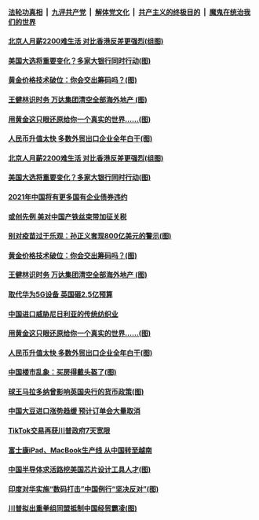 ####  [法轮功真相](../../../../basic/blob/master/README.md?t=11280931) &nbsp;|&nbsp; [九评共产党](../../../../9ping.md/blob/master/README.md?t=11280931) &nbsp;|&nbsp; [解体党文化](../../../../jtdwh.md/blob/master/README.md?t=11280931)  &nbsp;|&nbsp; [共产主义的终极目的](../../../../gczydzjmd.md/blob/master/README.md?t=11280931) &nbsp;|&nbsp; [魔鬼在统治我们的世界](../../../../mgztzwmdsj.md/blob/master/README.md?t=11280931) 

#### [北京人月薪2200难生活 对比香港反差更强烈(组图)](../pages/p5/953979.md?t=11280931) 

#### [美国大选将重要变化？多家大银行同时行动(图)](../pages/p5/953971.md?t=11280931) 

#### [黄金价格技术破位：你会交出筹码吗？(图)](../pages/p5/953925.md?t=11280931) 

#### [王健林识时务 万达集团清空全部海外地产&nbsp;(图)](../pages/p5/953920.md?t=11280931) 

#### [用黄金这只眼还原给你一个真实的世界……(图)](../pages/p5/953926.md?t=11280931) 

#### [人民币升值太快 多数外贸出口企业全年白干(图)](../pages/p5/953872.md?t=11280931) 

#### [北京人月薪2200难生活 对比香港反差更强烈(组图)](../pages/p5/953979.md?t=11280931) 

#### [美国大选将重要变化？多家大银行同时行动(图)](../pages/p5/953971.md?t=11280931) 

#### [2021年中国将有更多国有企业债券违约](../pages/p5/953962.md?t=11280931) 

#### [或创先例 美对中国产铁丝束带加征关税](../pages/p5/953957.md?t=11280931) 

#### [别对疫苗过于乐观：孙正义套现800亿美元的警示(图)](../pages/p5/953924.md?t=11280931) 

#### [黄金价格技术破位：你会交出筹码吗？(图)](../pages/p5/953925.md?t=11280931) 

#### [王健林识时务 万达集团清空全部海外地产&nbsp;(图)](../pages/p5/953920.md?t=11280931) 

#### [取代华为5G设备 英国砸2.5亿预算](../pages/p5/953923.md?t=11280931) 

#### [中国进口威胁尼日利亚的传统纺织业](../pages/p5/953919.md?t=11280931) 

#### [用黄金这只眼还原给你一个真实的世界……(图)](../pages/p5/953926.md?t=11280931) 

#### [人民币升值太快 多数外贸出口企业全年白干(图)](../pages/p5/953872.md?t=11280931) 

#### [中国楼市乱象：买房得戴头盔了(图)](../pages/p5/953864.md?t=11280931) 

#### [球王马拉多纳曾影响英国央行的货币政策(图)](../pages/p5/953851.md?t=11280931) 

#### [中国大豆进口涨势趋缓 预计订单会大量取消](../pages/p5/953845.md?t=11280931) 

#### [TikTok交易再获川普政府7天宽限](../pages/p5/953844.md?t=11280931) 

#### [富士康iPad、MacBook生产线 从中国转至越南](../pages/p5/953842.md?t=11280931) 

#### [中国半导体求活路挖美国芯片设计工具人才(图)](../pages/p5/953783.md?t=11280931) 

#### [印度对华实施“数码打击”中国例行“坚决反对”(图)](../pages/p5/953781.md?t=11280931) 

#### [川普拟出重拳组同盟抵制中国经贸霸凌(图)](../pages/p5/953778.md?t=11280931) 



